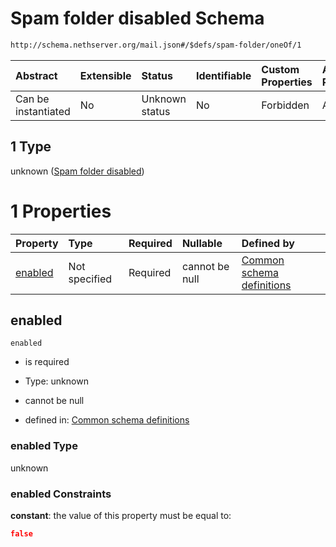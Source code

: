 # Spam folder disabled Schema

```txt
http://schema.nethserver.org/mail.json#/$defs/spam-folder/oneOf/1
```



| Abstract            | Extensible | Status         | Identifiable | Custom Properties | Additional Properties | Access Restrictions | Defined In                                      |
| :------------------ | :--------- | :------------- | :----------- | :---------------- | :-------------------- | :------------------ | :---------------------------------------------- |
| Can be instantiated | No         | Unknown status | No           | Forbidden         | Allowed               | none                | [mail.json\*](mail.json "open original schema") |

## 1 Type

unknown ([Spam folder disabled](mail-defs-spam-folder-oneof-spam-folder-disabled.md))

# 1 Properties

| Property            | Type          | Required | Nullable       | Defined by                                                                                                                                                                                 |
| :------------------ | :------------ | :------- | :------------- | :----------------------------------------------------------------------------------------------------------------------------------------------------------------------------------------- |
| [enabled](#enabled) | Not specified | Required | cannot be null | [Common schema definitions](mail-defs-spam-folder-oneof-spam-folder-disabled-properties-enabled.md "http://schema.nethserver.org/mail.json#/$defs/spam-folder/oneOf/1/properties/enabled") |

## enabled



`enabled`

* is required

* Type: unknown

* cannot be null

* defined in: [Common schema definitions](mail-defs-spam-folder-oneof-spam-folder-disabled-properties-enabled.md "http://schema.nethserver.org/mail.json#/$defs/spam-folder/oneOf/1/properties/enabled")

### enabled Type

unknown

### enabled Constraints

**constant**: the value of this property must be equal to:

```json
false
```
